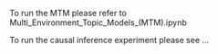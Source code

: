 To run the MTM please refer to Multi_Environment_Topic_Models_(MTM).ipynb  

To run the causal inference experiment please see ...
